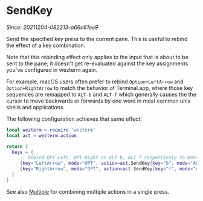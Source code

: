 # SendKey

*Since: 20211204-082213-a66c61ee9*

Send the specified key press to the current pane.  This is useful to rebind
the effect of a key combination.

Note that this rebinding effect only applies to the input that is about to be
sent to the pane; it doesn't get re-evaluated against the key assignments
you've configured in wezterm again.

For example, macOS users often prefer to rebind `Option+LeftArrow` and
`Option+RightArrow` to match the behavior of Terminal.app, where those key
sequences are remapped to `ALT-b` and `ALT-f` which generally causes the
the cursor to move backwards or forwards by one word in most common unix
shells and applications.

The following configuration achieves that same effect:

```lua
local wezterm = require 'wezterm'
local act = wezterm.action

return {
  keys = {
     -- Rebind OPT-Left, OPT-Right as ALT-b, ALT-f respectively to match Terminal.app behavior
     {key="LeftArrow", mods="OPT", action=act.SendKey{key="b", mods="ALT"}},
     {key="RightArrow", mods="OPT", action=act.SendKey{key="f", mods="ALT"}},
  }
}
```

See also [Multiple](Multiple.md) for combining multiple actions in a single press.
